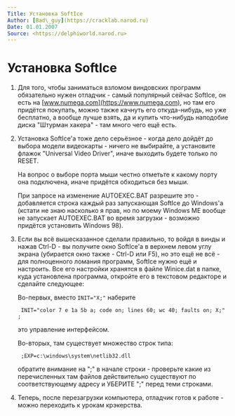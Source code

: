 ```yaml
---
Title: Установка SoftIce
Author: [Bad\_guy](https://cracklab.narod.ru)
Date: 01.01.2007
Source: <https://delphiworld.narod.ru>
---
```



Установка SoftIce
=================

1. Для того, чтобы заниматься взломом виндовских программ обязательно
нужен отладчик - самый популярный сейчас SoftIce, он есть на
[www.numega.com](https://www.numega.com), но там его придётся покупать,
можно также качнуть его откуда-нибудь, но уже бесплатно,
а вообще лучше взять, да и купить что-нибудь наподобие диска "Штурман
хакера" - там много чего ещё есть.

2. Установка SoftIce\'а тоже дело серьёзное - когда дело дойдёт до
выбора модели видеокарты - ничего не выбирайте, а установите флажок
"Universal Video Driver", иначе выходить будете только по RESET.

   На вопрос о выборе порта мыши честно отметьте к какому порту она подключена,
   иначе придётся обходиться без мыши.

   При запросе на изменение AUTOEXEC.BAT разрешите это - добавляется строка
   каждый раз запускающая SoftIce до Windows\'а
   (кстати не знаю насколько я прав, но по моему Windows ME вообще не запускает
   AUTOEXEC.BAT во время загрузки - возможно придётся установить Windows 98).

3. Если вы всё вышесказанное сделали правильно, то войдя в винды и нажав
Ctrl-D - вы получите окно SoftIce\'а в верхнем левом углу экрана
(убирается окно также - Ctrl-D или F5), но это ещё не всё - для
полноценного ломания программ, SoftIce нужно ещё и настроить. Все его
настройки хранятся в файле Winice.dat в папке, куда установлена
программа, откройте его в текстовом редакторе и сделайте следующее:

   Во-первых, вместо `INIT="X;"` наберите

        INIT="color 7 e 1a 5b a; code on; lines 60; wc 40; faults on; X;" ;

   это управление интерфейсом.

   Во-вторых, там существует множество строк типа:

        ;EXP=c:\windows\system\netlib32.dll

   обратите внимание на ";" в начале строки - проверьте какие из
   перечисленных там файлов действительно существуют по соответствующему
   адресу и УБЕРИТЕ ";" перед теми строками.

4. Теперь, после перезагрузки компьютера, отладчик готов к работе -
можно переходить к урокам крэкерства.

